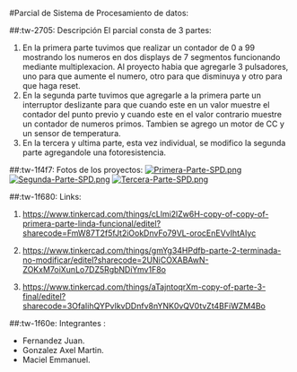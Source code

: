 #Parcial de Sistema de Procesamiento de datos: 

##:tw-2705: Descripción
El parcial consta de 3 partes:
1. En la primera parte tuvimos que realizar un contador de 0 a 99 mostrando los numeros en dos displays de 7 segmentos funcionando mediante multiplexacion. Al proyecto habia que agregarle 3 pulsadores, uno para que aumente el numero, otro para que disminuya y otro para que haga reset.
2. En la segunda parte tuvimos que agregarle a la primera parte un interruptor deslizante para que cuando este en un valor muestre el contador del punto previo y cuando este en el valor contrario muestre un contador de numeros primos. Tambien se agrego un motor de CC y un sensor de temperatura. 
3. En la tercera y ultima parte, esta vez individual, se modifico la segunda parte agregandole una fotoresistencia.

##:tw-1f4f7: Fotos de los proyectos:
[![Primera-Parte-SPD.png](https://i.postimg.cc/0Qp0fQSP/Primera-Parte-SPD.png)](https://postimg.cc/phLjVPk6)
[![Segunda-Parte-SPD.png](https://i.postimg.cc/CLdfM5K5/Segunda-Parte-SPD.png)](https://postimg.cc/zVZf0JKY)
[![Tercera-Parte-SPD.png](https://i.postimg.cc/0QcbP1R7/Tercera-Parte-SPD.png)](https://postimg.cc/TL5RJSPP)

##:tw-1f680: Links:
1. https://www.tinkercad.com/things/cLlmi2lZw6H-copy-of-copy-of-primera-parte-linda-funcional/editel?sharecode=FmW87T2f5fJt2iOokDnvFo79VL-orocEnEVvIhtAIyc

2. https://www.tinkercad.com/things/gmYg34HPdfb-parte-2-terminada-no-modificar/editel?sharecode=2UNiCOXABAwN-ZOKxM7oiXunLo7DZ5RgbNDiYmv1F8o

3. https://www.tinkercad.com/things/aTajntoqrXm-copy-of-parte-3-final/editel?sharecode=3OfaIihQYPvIkvDDnfv8nYNK0vQV0tvZt4BFiWZM4Bo

##:tw-1f60e: Integrantes :
- Fernandez Juan.
- Gonzalez Axel Martin.
- Maciel Emmanuel.

